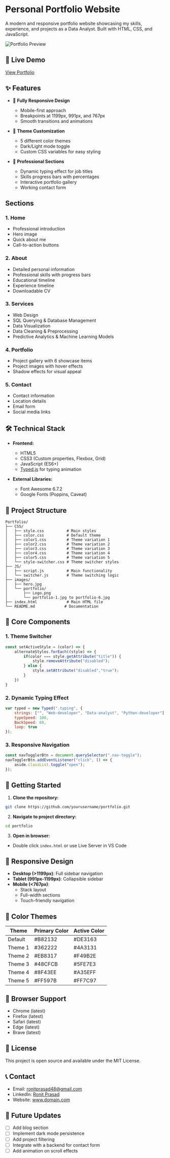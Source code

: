 # Personal Portfolio Website

A modern and responsive portfolio website showcasing my skills, experience, and projects as a Data Analyst. Built with HTML, CSS, and JavaScript.

![Portfolio Preview](images/portfolio/portfolio-1.jpg)

## 🚀 Live Demo
[View Portfolio](https://your-portfolio-url.com)

## ✨ Features

- 📱 **Fully Responsive Design**
  - Mobile-first approach
  - Breakpoints at 1199px, 991px, and 767px
  - Smooth transitions and animations

- 🎨 **Theme Customization**
  - 5 different color themes
  - Dark/Light mode toggle
  - Custom CSS variables for easy styling

- 💼 **Professional Sections**
  - Dynamic typing effect for job titles
  - Skills progress bars with percentages
  - Interactive portfolio gallery
  - Working contact form

## Sections

### 1. Home
- Professional introduction
- Hero image
- Quick about me
- Call-to-action buttons

### 2. About
- Detailed personal information
- Professional skills with progress bars
- Educational timeline
- Experience timeline 
- Downloadable CV

### 3. Services
- Web Design
- SQL Querying & Database Management
- Data Visualization
- Data Cleaning & Preprocessing
- Predictive Analytics & Machine Learning Models

### 4. Portfolio
- Project gallery with 6 showcase items
- Project images with hover effects
- Shadow effects for visual appeal

### 5. Contact
- Contact information
- Location details
- Email form
- Social media links

## 🛠️ Technical Stack

- **Frontend:**
  - HTML5
  - CSS3 (Custom properties, Flexbox, Grid)
  - JavaScript (ES6+)
  - [Typed.js](https://github.com/mattboldt/typed.js/) for typing animation

- **External Libraries:**
  - Font Awesome 6.7.2
  - Google Fonts (Poppins, Caveat)

## 📂 Project Structure

```
Portfolio/
├── CSS/
│   ├── style.css          # Main styles
│   ├── color.css          # Default theme
│   ├── color1.css         # Theme variation 1
│   ├── color2.css         # Theme variation 2
│   ├── color3.css         # Theme variation 3
│   ├── color4.css         # Theme variation 4
│   ├── color5.css         # Theme variation 5
│   └── style-switcher.css # Theme switcher styles
├── JS/
│   ├── script.js          # Main functionality
│   └── switcher.js        # Theme switching logic
├── images/
│   ├── hero.jpg
│   └── portfolio/
│       ├── Logo.png
│       └── portfolio-1.jpg to portfolio-6.jpg
├── index.html             # Main HTML file
└── README.md             # Documentation
```

## 🎯 Core Components

### 1. Theme Switcher
```javascript
const setActiveStyle = (color) => {
    alternateStyles.forEach((style) => {
        if(color === style.getAttribute("title")) {
            style.removeAttribute("disabled");
        } else {
            style.setAttribute("disabled","true");
        }
    })
}
```

### 2. Dynamic Typing Effect
```javascript
var typed = new Typed(".typing", {
    strings: ["", "Web-developer", "Data-analyst", "Python-developer"],
    typeSpeed: 100,
    BackSpeed: 60,
    loop: true
});
```

### 3. Responsive Navigation
```javascript
const navTogglerBtn = document.querySelector(".nav-toggle");
navTogglerBtn.addEventListener("click", () => {
    aside.classList.toggle("open");
});
```

## 🚀 Getting Started

1. **Clone the repository:**
```bash
git clone https://github.com/yourusername/portfolio.git
```

2. **Navigate to project directory:**
```bash
cd portfolio
```

3. **Open in browser:**
- Double click `index.html` or use Live Server in VS Code

## 📱 Responsive Design

- **Desktop (>1199px)**: Full sidebar navigation
- **Tablet (991px-1199px)**: Collapsible sidebar
- **Mobile (<767px)**: 
  - Stack layout
  - Full-width sections
  - Touch-friendly navigation

## 🎨 Color Themes

| Theme | Primary Color | Active Color |
|-------|--------------|--------------|
| Default | #B82132 | #DE3163 |
| Theme 1 | #362222 | #4A3131 |
| Theme 2 | #EB8317 | #F49B2E |
| Theme 3 | #48CFCB | #5FE7E3 |
| Theme 4 | #8F43EE | #A35EFF |
| Theme 5 | #FF597B | #FF7C97 |

## 🔧 Browser Support

- Chrome (latest)
- Firefox (latest)
- Safari (latest)
- Edge (latest)
- Brave (latest)

## 📄 License

This project is open source and available under the MIT License.

## 📞 Contact

- Email: ronitprasad48@gmail.com
- LinkedIn: [Ronit Prasad](https://www.linkedin.com/in/ronit-prasad-aaa0122a2/)
- Website: www.domain.com

## 🔄 Future Updates

- [ ] Add blog section
- [ ] Implement dark mode persistence
- [ ] Add project filtering
- [ ] Integrate with a backend for contact form
- [ ] Add animation on scroll effects
